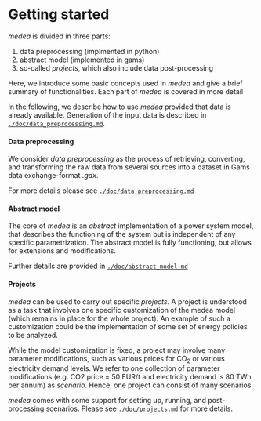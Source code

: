 # Getting started
_medea_ is divided in three parts:
1) data preprocessing (implmented in python)
2) abstract model (implemented in gams)
3) so-called _projects_, which also include data post-processing

Here, we introduce some basic concepts used in _medea_ and give a brief summary of functionalities.
Each part of _medea_ is covered in more detail 

In the following, we describe how to use _medea_ provided that data is already available. 
Generation of the input data is described in [`./doc/data_preprocessing.md`](/doc/data_preprocessing.md).

#### Data preprocessing
We consider _data preprocessing_ as the process of retrieving, converting, and transforming the 
raw data from several sources into a dataset in Gams data exchange-format _.gdx_.

For more details please see [`./doc/data_preprocessing.md`](/doc/data_preprocessing.md)

#### Abstract model
The core of _medea_ is an _abstract_ implementation of a power system model, that describes the functioning of the 
system but is independent of any specific parametrization. 
The abstract model is fully functioning, but allows for extensions and modifications.

Further details are provided in [`./doc/abstract_model.md`](/doc/abstract_model.md)

#### Projects
_medea_ can be used to carry out specific *projects*. 
A project is understood as a task that involves one specific customization of the medea model (which remains in place for the whole project). An example of such a 
customization could be the implementation of some set of energy policies to be analyzed.

While the model customization is fixed, a project may involve many parameter modifications, such as various prices for 
CO<sub>2</sub> or various electricity demand levels. We refer to one collection of parameter modifications (e.g. CO2 price = 50 
EUR/t and electricity demand is 80 TWh per annum) as *scenario*. Hence, one project can consist of many 
scenarios.

_medea_ comes with some support for setting up, running, and post-processing scenarios.
Please see [`./doc/projects.md`](/doc/projects.md) for more details.
